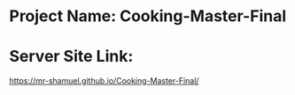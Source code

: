 # Project Name: Cooking-Master-Final

# Server Site Link: 
 https://mr-shamuel.github.io/Cooking-Master-Final/

